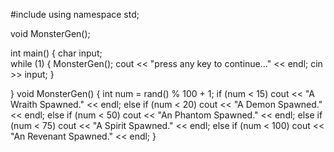 #include<iostream> 
using namespace std;

void MonsterGen();

int main() {
	char input;  
		while (1) {
		MonsterGen();
		cout << "press any key to continue..." << endl;
		cin >> input;
	}

}
void MonsterGen() {
	int num = rand() % 100 + 1;
	if (num < 15)
		cout << "A Wraith Spawned." << endl;
	else if (num < 20)
		cout << "A Demon Spawned." << endl;
	else if (num < 50)
		cout << "An Phantom Spawned." << endl;
	else if (num < 75)
		cout << "A Spirit Spawned." << endl;
	else if (num < 100)
		cout << "An Revenant Spawned." << endl;
}
